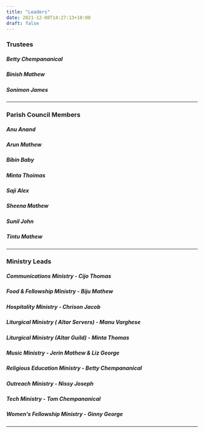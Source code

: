 ```yaml
---
title: "Leaders"
date: 2021-12-08T14:27:13+10:00
draft: false
---
```


### Trustees
##### Betty Chempananical
##### Binish Mathew
##### Sonimon James

---

### Parish Council Members
##### Anu Anand
##### Arun Mathew
##### Bibin Baby
##### Minta Thoimas
##### Saji Alex
##### Sheena Mathew
##### Sunil John
##### Tintu Mathew

---

### Ministry Leads
##### Communications Ministry - Cijo Thomas
##### Food & Fellowship Ministry - Biju Mathew
##### Hospitality Ministry - Chrison Jacob
##### Liturgical Ministry ( Altar Servers) - Manu Varghese
##### Liturgical Ministry (Altar Guild) - Minta Thomas
##### Music Ministry - Jerin Mathew & Liz George
##### Religious Education Ministry - Betty Chempananical
##### Outreach Ministry - Nissy Joseph
##### Tech Ministry - Tom Chempananical
##### Women's Fellowship Ministry - Ginny George

---